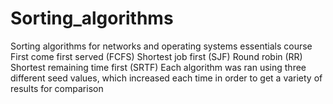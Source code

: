 # Sorting_algorithms

Sorting algorithms for networks and operating systems essentials course
First come first served (FCFS)
Shortest job first (SJF)
Round robin (RR)
Shortest remaining time first (SRTF)
Each algorithm was ran using three different seed values, which increased each time in order to get a variety of results for comparison

